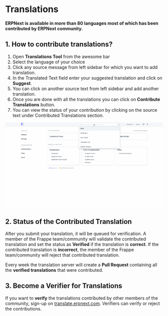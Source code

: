 
# Translations



**ERPNext is available in more than 80 languages most of which has been contributed by ERPNext community.**


## 1. How to contribute translations?


1. Open **Translations Tool** from the awesome bar
2. Select the language of your choice
3. Click any source message from left sidebar for which you want to add translation.
4. In the Translated Text field enter your suggested translation and click on **Suggest**.
5. You can click on another source text from left sidebar and add another translation.
6. Once you are done with all the translations you can click on **Contribute Translations** button.
7. You can view the status of your contribution by clicking on the source text under Contributed Translations section.


![Translation Tool](/files/translation_tool.gif)


## 2. Status of the Contributed Translation


After you submit your translation, it will be queued for verification. A member of the Frappe team/community will validate the contributed translation and set the status as **Verified** if the translation is **correct**. If the contributed translation is **incorrect**, the member of the Frappe team/community will reject that contributed translation.


Every week the translation server will create a **Pull Request** containing all the **verified translations** that were contributed.


## 3. Become a Verifier for Translations


If you want to **verify** the translations contributed by other members of the community, sign-up on [translate.erpnext.com](https://translate.erpnext.com). Verifiers can verify or reject the contributions.





